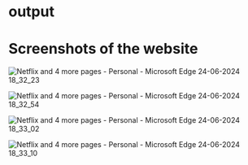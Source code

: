 # output
# Screenshots of the website

![Netflix and 4 more pages - Personal - Microsoft​ Edge 24-06-2024 18_32_23](https://github.com/Harsh-404/Netflix_home_page/assets/117460696/fcff7054-679a-4c44-8fcf-fd3301437466)

![Netflix and 4 more pages - Personal - Microsoft​ Edge 24-06-2024 18_32_54](https://github.com/Harsh-404/Netflix_home_page/assets/117460696/1752d81a-01af-4a20-b5ad-e2d588eb8e25)

![Netflix and 4 more pages - Personal - Microsoft​ Edge 24-06-2024 18_33_02](https://github.com/Harsh-404/Netflix_home_page/assets/117460696/fa9492d8-dd87-4659-bc8a-02cc61e6cfac)

![Netflix and 4 more pages - Personal - Microsoft​ Edge 24-06-2024 18_33_10](https://github.com/Harsh-404/Netflix_home_page/assets/117460696/05546fc2-4951-4d33-ac35-abb8f761cffb)
